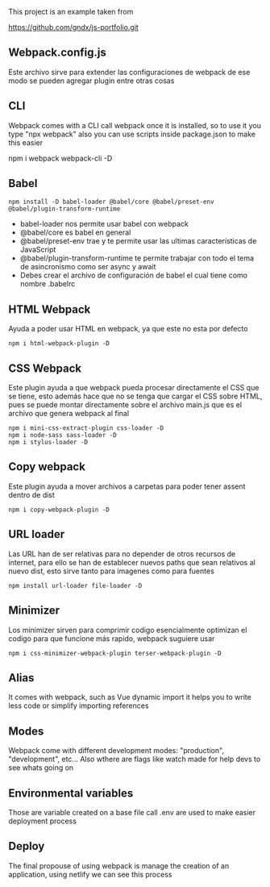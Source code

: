 This project is an example taken from

https://github.com/gndx/js-portfolio.git

## Webpack.config.js

Este archivo sirve para extender las configuraciones de webpack de ese modo se pueden agregar
plugin entre otras cosas

## CLI

Webpack comes with a CLI call webpack once it is installed, so to use it you type "npx webpack"
also you can use scripts inside package.json to make this easier

npm i webpack webpack-cli -D 

## Babel

```
npm install -D babel-loader @babel/core @babel/preset-env @babel/plugin-transform-runtime
```

- babel-loader nos permite usar babel con webpack
- @babel/core es babel en general
- @babel/preset-env trae y te permite usar las ultimas características de JavaScript
- @babel/plugin-transform-runtime te permite trabajar con todo el tema de asincronismo como ser async y await
- Debes crear el archivo de configuración de babel el cual tiene como nombre .babelrc

## HTML Webpack

Ayuda a poder usar HTML en webpack, ya que este no esta por defecto

```
npm i html-webpack-plugin -D
```

## CSS Webpack

Este plugin ayuda a que webpack pueda procesar directamente el CSS que se tiene, esto además hace que no se tenga
que cargar el CSS sobre HTML, pues se puede montar directamente sobre el archivo main.js que es el archivo que
genera webpack al final

```
npm i mini-css-extract-plugin css-loader -D
npm i node-sass sass-loader -D
npm i stylus-loader -D
```

## Copy webpack

Este plugin ayuda a mover archivos a carpetas para poder tener assent dentro de dist

```
npm i copy-webpack-plugin -D
```

## URL loader

Las URL han de ser relativas para no depender de otros recursos de internet, para ello se han de establecer nuevos
paths que sean relativos al nuevo dist, esto sirve tanto para imagenes como para fuentes

```
npm install url-loader file-loader -D
```

## Minimizer

Los minimizer sirven para comprimir codigo esencialmente optimizan el codigo para que funcione más rapido, webpack
suguiere usar

```
npm i css-minimizer-webpack-plugin terser-webpack-plugin -D

```

## Alias

It comes with webpack, such as Vue dynamic import it helps you to write less code or simplify importing references

## Modes

Webpack come with different development modes: "production", "development", etc... Also wthere are flags like watch
made for help devs to see whats going on

## Environmental variables

Those are variable created on a base file call .env are used to make easier deployment process

## Deploy

The final propouse of using webpack is manage the creation of an application, using netlify we can see this process
